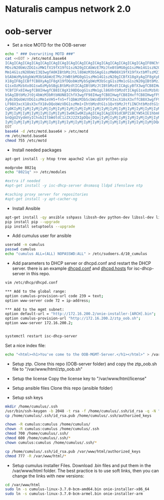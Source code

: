 # Naturalis campus network 2.0

# oob-server

- Set a  nice MOTD for the OOB-server
```bash
echo " ### Overwriting MOTD ###"
cat <<EOT > /etc/motd.base64
ICAgICAgICAgICAgICAgICAgICAgICAgICAgICAgICAgICAgICAgICAgICAgICAgIF8NChtbMDs0
MDszN20bWzZDG1szMW1fX19fX19fG1szN20gICAbWzE7MzJteBtbMG0gG1szMm14G1szN20gG1sz
Mm14G1szN20bWzI3Q3wgfA0KIBtbMzJtLl8bWzM3bSAgG1szMW08X19fX19fXxtbMTszM21+G1sw
bSAbWzMybXgbWzM3bSAbWzE7MzJtWBtbMG0gG1szMm14G1szN20gICBfX18gXyAgIF8gXyBfXyBf
X18gIF8gICBffCB8XyAgIF8gX19fDQobWzMybSgbWzM3bScgG1szMm1cG1szN20gIBtbMzJtLCcg
G1sxOzMzbXx8G1swOzMybSBgLBtbMzdtICAgIBtbMzJtIBtbMzdtICAgLyBfX3wgfCB8IHwgJ18g
YCBfIFx8IHwgfCB8IHwgfCB8IC8gX198DQogG1szMm1gLl86XhtbMzdtICAgG1sxOzMzbXx8G1sw
bSAgIBtbMzJtOj4bWzM3bRtbNUN8IChfX3wgfF98IHwgfCB8IHwgfCB8IHxffCB8IHwgfF98IFxf
XyBcDQobWzVDG1szMm1eVH5+fn5+flQbWzM3bScbWzdDXF9fX3xcX18sX3xffCB8X3wgfF98XF9f
LF98X3xcX18sX3xfX18vDQobWzVDG1szMm1+IhtbMzdtG1s1QxtbMzJtfiINChtbMzdtG1swMG0N
Cg0KIyMjIyMjIyMjIyMjIyMjIyMjIyMjIyMjIyMjIyMjIyMjIyMjIyMjIyMjIyMjIyMjIyMjIyMj
IyMjIyMjIyMjIyMjIyMjIyMjIyMjIw0KIw0KIyAgICAgICAgIE91dCBPZiBCYW5kIE1hbmFnZW1l
bnQgU2VydmVyIChvb2ItbWdtdC1zZXJ2ZXIpDQojDQojIyMjIyMjIyMjIyMjIyMjIyMjIyMjIyMj
IyMjIyMjIyMjIyMjIyMjIyMjIyMjIyMjIyMjIyMjIyMjIyMjIyMjIyMjIyMjIyMjIyMjDQo=
EOT
base64 -d /etc/motd.base64 > /etc/motd
rm /etc/motd.base64
chmod 755 /etc/motd
```
- Install needed packages
```bash
apt-get install -y htop tree apache2 vlan git python-pip

modprobe 8021q
echo "8021q" >> /etc/modules

#extra if needed
#apt-get install -y isc-dhcp-server dnsmasq lldpd ifenslave ntp

#caching proxy server for repositories
#apt-get install -y apt-cacher-ng
```
- Install Ansible
```bash
apt-get install -qy ansible sshpass libssh-dev python-dev libssl-dev libffi-dev
pip install pip --upgrade
pip install setuptools --upgrade
```
- Add cumulus user for ansible
```bash
useradd -m cumulus
passwd cumulus
echo "cumulus ALL=(ALL) NOPASSWD:ALL" > /etc/sudoers.d/10_cumulus
```
- Add parameters to DHCP server or dhcpd.conf and restart the DHCP server. there is an example [dhcpd.conf](dhcpd.conf) and [dhcpd.hosts](dhcpd.hosts) for isc-dhcp-server in this repo.
```bash
vim /etc/dhcp/dhcpd.conf

*** Add to the global range:
option cumulus-provision-url code 239 = text;
option www-server code 72 = ip-address;

*** Add to the mgmt subnet:  
option default-url = "http://172.16.200.2/onie-installer-[ARCH].bin";
option cumulus-provision-url "http://172.16.200.2/ztp_oob.sh";
option www-server 172.16.200.2;


systemctl restart isc-dhcp-server
```
Set a nice index file:
```bash
echo "<html><h1>You've come to the OOB-MGMT-Server.</h1></html>" > /var/www/html/index.html
```
- Setup ztp.
Clone this repo (OOB-server folder) and copy the ztp_oob.sh file to "/var/www/html/ztp_oob.sh"

- Setup the license
Copy the license key to "/var/www/html/license"

- Setup ansible files
  Clone this repo (ansible folder)

- Setup ssh keys
```bash
mkdir /home/cumulus/.ssh
/usr/bin/ssh-keygen -b 2048 -t rsa -f /home/cumulus/.ssh/id_rsa -q -N ""
cp /home/cumulus/.ssh/id_rsa.pub /home/cumulus/.ssh/authorized_keys

chown -R cumulus:cumulus /home/cumulus/
chown -R cumulus:cumulus /home/cumulus/.ssh
chmod 700 /home/cumulus/.ssh/
chmod 600 /home/cumulus/.ssh/*
chown cumulus:cumulus /home/cumulus/.ssh/*

cp /home/cumulus/.ssh/id_rsa.pub /var/www/html/authorized_keys
chmod 777 -R /var/www/html/*
```
- Setup cumulus installer Files. Download .bin files and put them in the /var/www/html folder.
  The best practice is to use soft links, then you can change the links with new versions:
```bash
cd /var/www/html
sudo ln -s cumulus-linux-3.7.0-bcm-amd64.bin onie-installer-x86_64
sudo ln -s cumulus-linux-3.7.0-bcm-armel.bin onie-installer-arm
```
